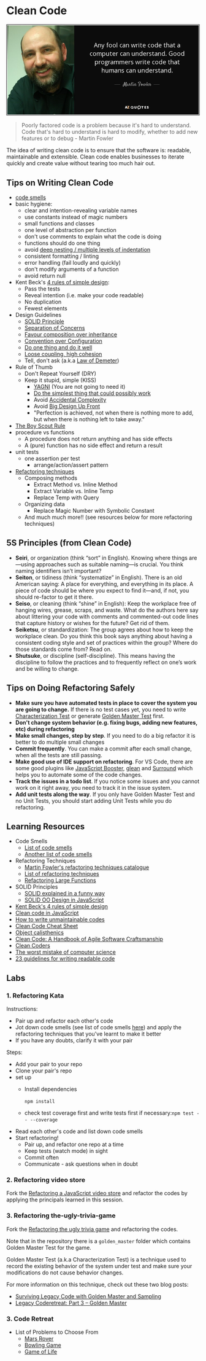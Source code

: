 # Clean Code

![martin fowler quote](../.gitbook/assets/martin_fowler_code_readability_quote.jpg)

> Poorly factored code is a problem because it's hard to understand. Code that's hard to understand is hard to modify, whether to add new features or to debug - Martin Fowler

The idea of writing clean code is to ensure that the software is: readable, maintainable and extensible. Clean code enables businesses to iterate quickly and create value without tearing too much hair out.

## Tips on Writing Clean Code

* [code smells](https://sourcemaking.com/refactoring/smells)
* basic hygiene:
  * clear and intention-revealing variable names
  * use constants instead of magic numbers
  * small functions and classes
  * one level of abstraction per function
  * don't use comments to explain what the code is doing
  * functions should do one thing
  * avoid [deep nesting / multiple levels of indentation](http://wiki.c2.com/?ArrowAntiPattern)
  * consistent formatting / linting
  * error handling \(fail loudly and quickly\)
  * don't modify arguments of a function
  * avoid return null
* Kent Beck's [4 rules of simple design](https://blog.jbrains.ca/permalink/the-four-elements-of-simple-design):
  * Pass the tests
  * Reveal intention \(i.e. make your code readable\)
  * No duplication
  * Fewest elements
* Design Guidelines
  * [SOLID Principle](https://github.com/ryanmcdermott/clean-code-javascript/#solid)
  * [Separation of Concerns](http://aspiringcraftsman.com/2008/01/03/art-of-separation-of-concerns/)
  * [Favour composition over inheritance](https://www.youtube.com/watch?v=wfMtDGfHWpA)
  * [Convention over Configuration](https://en.wikipedia.org/wiki/Convention_over_configuration)
  * [Do one thing and do it well](https://en.wikipedia.org/wiki/Unix_philosophy#Do_One_Thing_and_Do_It_Well)
  * [Loose coupling, high cohesion](https://thebojan.ninja/2015/04/08/high-cohesion-loose-coupling/)
  * Tell, don't ask \(a.k.a [Law of Demeter](https://en.wikipedia.org/wiki/Law_of_Demeter)\)
* Rule of Thumb
  * Don't Repeat Yourself \(DRY\)
  * Keep it stupid, simple \(KISS\)
    * [YAGNI](https://martinfowler.com/bliki/Yagni.html) \(You are not going to need it\)
    * [Do the simplest thing that could possibly work](http://wiki.c2.com/?DoTheSimplestThingThatCouldPossiblyWork)
    * Avoid [Accidental Complexity](http://wiki.c2.com/?AccidentalComplexity)
    * Avoid [Big Design Up Front](http://wiki.c2.com/?BigDesignUpFront)
    * "Perfection is achieved, not when there is nothing more to add, but when there is nothing left to take away."
* [The Boy Scout Rule](http://programmer.97things.oreilly.com/wiki/index.php/The_Boy_Scout_Rule)
* procedure vs functions
  * A procedure does not return anything and has side effects
  * A \(pure\) function has no side effect and return a result
* unit tests
  * one assertion per test
    * arrange/action/assert pattern
* [Refactoring techniques](https://sourcemaking.com/refactoring/refactorings)
  * Composing methods
    * Extract Method vs. Inline Method
    * Extract Variable vs. Inline Temp
    * Replace Temp with Query
  * Organizing data
    * Replace Magic Number with Symbolic Constant
  * And much much more!! \(see resources below for more refactoring techniques\)

## 5S Principles \(from Clean Code\)

* **Seiri**, or organization \(think “sort” in English\). Knowing where things are—using approaches such as suitable naming—is crucial. You think naming identifiers isn’t important?
* **Seiton**, or tidiness \(think “systematize” in English\). There is an old American saying: A place for everything, and everything in its place. A piece of code should be where you expect to find it—and, if not, you should re-factor to get it there.
* **Seiso**, or cleaning \(think “shine” in English\): Keep the workplace free of hanging wires, grease, scraps, and waste. What do the authors here say about littering your code with comments and commented-out code lines that capture history or wishes for the future? Get rid of them.
* **Seiketsu**, or standardization: The group agrees about how to keep the workplace clean. Do you think this book says anything about having a consistent coding style and set of practices within the group? Where do those standards come from? Read on.
* **Shutsuke**, or discipline \(self-discipline\). This means having the discipline to follow the practices and to frequently reflect on one’s work and be willing to change.

## Tips on Doing Refactoring Safely

* **Make sure you have automated tests in place to cover the system you are going to change.** If there is no test cases yet, you need to write [Characterization Test](https://michaelfeathers.silvrback.com/characterization-testing) or generate [Golden Master Test](http://blog.thecodewhisperer.com/permalink/surviving-legacy-code-with-golden-master-and-sampling) first.
* **Don't change system behavior \(e.g. fixing bugs, adding new features, etc\) during refactoring**
* **Make small changes, step by step**. If you need to do a big refactor it is better to do multiple small changes
* **Commit frequently**. You can make a commit after each small change, when all the tests are still passing.
* **Make good use of IDE support on refactoring**. For VS Code, there are some good plugins like [JavaScript Booster](https://marketplace.visualstudio.com/items?itemName=sburg.vscode-javascript-booster), [glean](https://marketplace.visualstudio.com/items?itemName=wix.glean) and [Surround](https://marketplace.visualstudio.com/items?itemName=yatki.vscode-surround) which helps you to automate some of the code changes.
* **Track the issues in a todo list**. If you notice some issues and you cannot work on it right away, you need to track it in the issue system.
* **Add unit tests along the way**. If you only have Golden Master Test and no Unit Tests, you should start adding Unit Tests while you do refactoring.

## Learning Resources

* Code Smells
  * [List of code smells](https://refactoring.guru/refactoring/smells)
  * [Another list of code smells](http://wiki.c2.com/?CodeSmell)
* Refactoring Techniques
  * [Martin Fowler's refactoring techniques catalogue](https://www.refactoring.com/catalog/index.html)
  * [List of refactoring techniques](https://sourcemaking.com/refactoring)
  * [Refactoring Large Functions](https://robert.muth.org/refactoring-large-functions.html)
* SOLID Principles
  * [SOLID explained in a funny way](http://www.daedtech.com/visualization-mnemonics-for-software-principles/)
  * [SOLID OO Design in JavaScript](https://medium.com/@cramirez92/s-o-l-i-d-the-first-5-priciples-of-object-oriented-design-with-javascript-790f6ac9b9fa)
* [Kent Beck's 4 rules of simple design](https://martinfowler.com/bliki/BeckDesignRules.html)
* [Clean code in JavaScript](https://github.com/ryanmcdermott/clean-code-javascript/)
* [How to write unmaintainable codes](https://github.com/Droogans/unmaintainable-code)
* [Clean Code Cheat Sheet](https://www.planetgeek.ch/2014/11/18/clean-code-cheat-sheet-v-2-4/)
* [Object calisthenics](http://aimforsimplicity.com/post/objectcalisthenicsgameoflifekata/)
* [Clean Code: A Handbook of Agile Software Craftsmanship](https://www.amazon.com/Clean-Code-Handbook-Software-Craftsmanship/dp/0132350882)
* [Clean Coders](https://cleancoders.com/)
* [The worst mistake of computer science](https://www.lucidchart.com/techblog/2015/08/31/the-worst-mistake-of-computer-science/)
* [23 guidelines for writing readable code](https://alemil.com/guidelines-for-writing-readable-code)

## Labs

### 1. Refactoring Kata

Instructions:

* Pair up and refactor each other's code
* Jot down code smells \(see list of code smells [here](https://github.com/ryanmcdermott/clean-code-javascript)\) and apply the refactoring techniques that you've learnt to make it better
* If you have any doubts, clarify it with your pair

Steps:

* Add your pair to your repo
* Clone your pair's repo
* set up
  * Install dependencies

    `npm install`

  * check test coverage first and write tests first if necessary:`npm test -- --coverage`
* Read each other's code and list down code smells
* Start refactoring!
  * Pair up, and refactor one repo at a time
  * Keep tests \(watch mode\) in sight
  * Commit often
  * Communicate - ask questions when in doubt

### 2. Refactoring video store

Fork the [Refactoring a JavaScript video store](https://github.com/thoughtworks-jumpstart/videostore-refactoring-exercise) and refactor the codes by applying the principals learned in this session.

### 3. Refactoring the-ugly-trivia-game

Fork the [Refactoring the ugly trivia game](https://github.com/thoughtworks-jumpstart/trivia_refactoring_kata) and refactoring the codes.

Note that in the repository there is a `golden_master` folder which contains Golden Master Test for the game.

Golden Master Test \(a.k.a Characterization Test\) is a technique used to record the existing behavior of the system under test and make sure your modifications do not cause behavior changes.

For more information on this technique, check out these two blog posts:

* [Surviving Legacy Code with Golden Master and Sampling](http://blog.thecodewhisperer.com/permalink/surviving-legacy-code-with-golden-master-and-sampling)
* [Legacy Coderetreat: Part 3 – Golden Master](http://blog.adrianbolboaca.ro/2014/05/golden-master/)

### 3. Code Retreat

* List of Problems to Choose From
  * [Mars Rover](http://kata-log.rocks/mars-rover-kata)
  * [Bowling Game](http://codingdojo.org/kata/Bowling/)
  * [Game of Life](https://codingdojo.org/kata/GameOfLife/)

